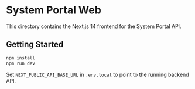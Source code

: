 # System Portal Web

This directory contains the Next.js 14 frontend for the System Portal API.

## Getting Started

```bash
npm install
npm run dev
```

Set `NEXT_PUBLIC_API_BASE_URL` in `.env.local` to point to the running backend API.

